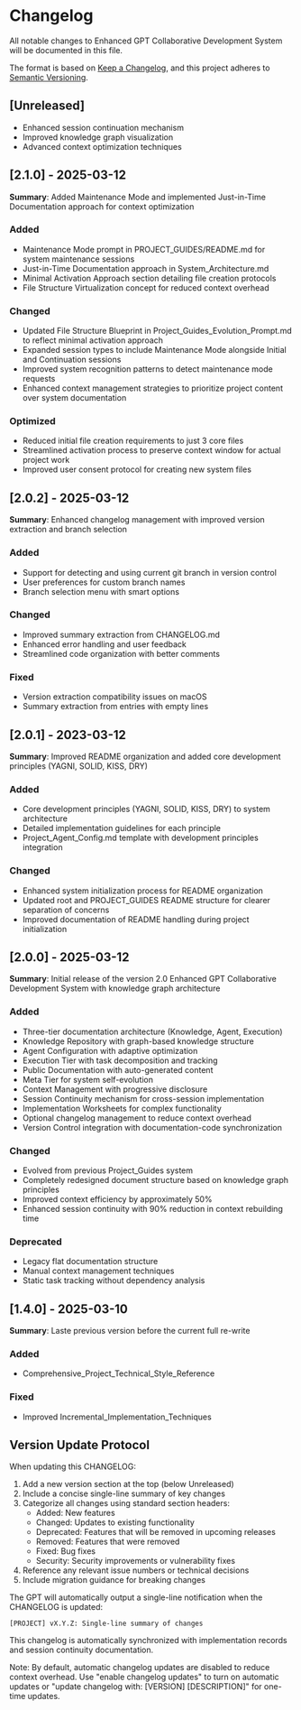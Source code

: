 # Changelog

All notable changes to Enhanced GPT Collaborative Development System will be documented in this file.

The format is based on [Keep a Changelog](https://keepachangelog.com/en/1.0.0/),
and this project adheres to [Semantic Versioning](https://semver.org/spec/v2.0.0.html).

## [Unreleased]
- Enhanced session continuation mechanism
- Improved knowledge graph visualization
- Advanced context optimization techniques

## [2.1.0] - 2025-03-12

**Summary**: Added Maintenance Mode and implemented Just-in-Time Documentation approach for context optimization

### Added
- Maintenance Mode prompt in PROJECT_GUIDES/README.md for system maintenance sessions
- Just-in-Time Documentation approach in System_Architecture.md
- Minimal Activation Approach section detailing file creation protocols
- File Structure Virtualization concept for reduced context overhead

### Changed
- Updated File Structure Blueprint in Project_Guides_Evolution_Prompt.md to reflect minimal activation approach
- Expanded session types to include Maintenance Mode alongside Initial and Continuation sessions
- Improved system recognition patterns to detect maintenance mode requests
- Enhanced context management strategies to prioritize project content over system documentation

### Optimized
- Reduced initial file creation requirements to just 3 core files
- Streamlined activation process to preserve context window for actual project work
- Improved user consent protocol for creating new system files

## [2.0.2] - 2025-03-12

**Summary**: Enhanced changelog management with improved version extraction and branch selection

### Added
- Support for detecting and using current git branch in version control
- User preferences for custom branch names
- Branch selection menu with smart options

### Changed
- Improved summary extraction from CHANGELOG.md
- Enhanced error handling and user feedback
- Streamlined code organization with better comments

### Fixed
- Version extraction compatibility issues on macOS
- Summary extraction from entries with empty lines

## [2.0.1] - 2023-03-12

**Summary**: Improved README organization and added core development principles (YAGNI, SOLID, KISS, DRY)

### Added
- Core development principles (YAGNI, SOLID, KISS, DRY) to system architecture
- Detailed implementation guidelines for each principle
- Project_Agent_Config.md template with development principles integration

### Changed
- Enhanced system initialization process for README organization
- Updated root and PROJECT_GUIDES README structure for clearer separation of concerns
- Improved documentation of README handling during project initialization

## [2.0.0] - 2025-03-12

**Summary**: Initial release of the version 2.0 Enhanced GPT Collaborative Development System with knowledge graph architecture

### Added
- Three-tier documentation architecture (Knowledge, Agent, Execution)
- Knowledge Repository with graph-based knowledge structure
- Agent Configuration with adaptive optimization
- Execution Tier with task decomposition and tracking
- Public Documentation with auto-generated content
- Meta Tier for system self-evolution
- Context Management with progressive disclosure
- Session Continuity mechanism for cross-session implementation
- Implementation Worksheets for complex functionality
- Optional changelog management to reduce context overhead
- Version Control integration with documentation-code synchronization

### Changed
- Evolved from previous Project_Guides system
- Completely redesigned document structure based on knowledge graph principles
- Improved context efficiency by approximately 50%
- Enhanced session continuity with 90% reduction in context rebuilding time

### Deprecated
- Legacy flat documentation structure
- Manual context management techniques
- Static task tracking without dependency analysis

## [1.4.0] - 2025-03-10

**Summary**: Laste previous version before the current full re-write

### Added
- Comprehensive_Project_Technical_Style_Reference

### Fixed
- Improved Incremental_Implementation_Techniques

## Version Update Protocol

When updating this CHANGELOG:

1. Add a new version section at the top (below Unreleased)
2. Include a concise single-line summary of key changes
3. Categorize all changes using standard section headers:
   - Added: New features
   - Changed: Updates to existing functionality
   - Deprecated: Features that will be removed in upcoming releases
   - Removed: Features that were removed
   - Fixed: Bug fixes
   - Security: Security improvements or vulnerability fixes
4. Reference any relevant issue numbers or technical decisions
5. Include migration guidance for breaking changes

The GPT will automatically output a single-line notification when the CHANGELOG is updated:

```
[PROJECT] vX.Y.Z: Single-line summary of changes
```

This changelog is automatically synchronized with implementation records and session continuity documentation.

Note: By default, automatic changelog updates are disabled to reduce context overhead. Use "enable changelog updates" to turn on automatic updates or "update changelog with: [VERSION] [DESCRIPTION]" for one-time updates.